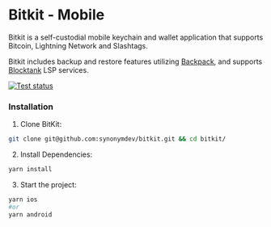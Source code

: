 # Bitkit - Mobile

Bitkit is a self-custodial mobile keychain and wallet application that supports Bitcoin, Lightning Network and Slashtags.

Bitkit includes backup and restore features utilizing [Backpack](https://github.com/synonymdev/backpack-client), and supports [Blocktank](https://github.com/synonymdev/blocktank-client) LSP services.

[![Test status](https://github.com/synonymdev/bitkit/workflows/tests/badge.svg)](https://github.com/synonymdev/bitkit/actions)

### Installation

1. Clone BitKit:

```bash
git clone git@github.com:synonymdev/bitkit.git && cd bitkit/
```

2. Install Dependencies:

```bash
yarn install
```

3. Start the project:

```bash
yarn ios
#or
yarn android
```
